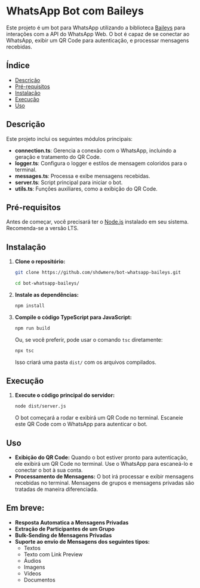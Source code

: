 # WhatsApp Bot com Baileys

Este projeto é um bot para WhatsApp utilizando a biblioteca [Baileys](https://github.com/whiskeysockets/baileys) para interações com a API do WhatsApp Web. O bot é capaz de se conectar ao WhatsApp, exibir um QR Code para autenticação, e processar mensagens recebidas.

## Índice

- [Descrição](#descrição)
- [Pré-requisitos](#pré-requisitos)
- [Instalação](#instalação)
- [Execução](#execução)
- [Uso](#uso)

## Descrição

Este projeto inclui os seguintes módulos principais:

- **connection.ts**: Gerencia a conexão com o WhatsApp, incluindo a geração e tratamento do QR Code.
- **logger.ts**: Configura o logger e estilos de mensagem coloridos para o terminal.
- **messages.ts**: Processa e exibe mensagens recebidas.
- **server.ts**: Script principal para iniciar o bot.
- **utils.ts**: Funções auxiliares, como a exibição do QR Code.

## Pré-requisitos

Antes de começar, você precisará ter o [Node.js](https://nodejs.org/) instalado em seu sistema. Recomenda-se a versão LTS.

## Instalação

1. **Clone o repositório:**

    ```sh
    git clone https://github.com/shdwmere/bot-whatsapp-baileys.git
    ```

    ```sh
    cd bot-whatsapp-baileys/
    ```

2. **Instale as dependências:**

    ```sh
    npm install
    ```

3. **Compile o código TypeScript para JavaScript:**

    ```sh
    npm run build
    ```

    Ou, se você preferir, pode usar o comando `tsc` diretamente:

    ```sh
    npx tsc
    ```

    Isso criará uma pasta `dist/` com os arquivos compilados.

## Execução

1. **Execute o código principal do servidor:**

    ```sh
    node dist/server.js
    ```

    O bot começará a rodar e exibirá um QR Code no terminal. Escaneie este QR Code com o WhatsApp para autenticar o bot.

## Uso

- **Exibição do QR Code:** Quando o bot estiver pronto para autenticação, ele exibirá um QR Code no terminal. Use o WhatsApp para escaneá-lo e conectar o bot à sua conta.
- **Processamento de Mensagens:** O bot irá processar e exibir mensagens recebidas no terminal. Mensagens de grupos e mensagens privadas são tratadas de maneira diferenciada.

## Em breve:

- **Resposta Automatica a Mensagens Privadas**
- **Extração de Participantes de um Grupo**
- **Bulk-Sending de Mensagens Privadas**
- **Suporte ao envio de Mensagens dos seguintes tipos:**
    - Textos
    - Texto com Link Preview
    - Áudios 
    - Imagens 
    - Vídeos 
    - Documentos
